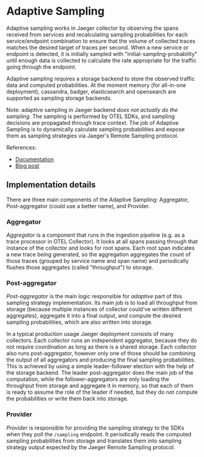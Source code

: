 # Adaptive Sampling

Adaptive sampling works in Jaeger collector by observing the spans received from services and recalculating sampling probabilities for each service/endpoint combination to ensure that the volume of collected traces matches the desired target of traces per second. When a new service or endpoint is detected, it is initially sampled with "initial-sampling-probability" until enough data is collected to calculate the rate appropriate for the traffic going through the endpoint.

Adaptive sampling requires a storage backend to store the observed traffic data and computed probabilities. At the moment memory (for all-in-one deployment), cassandra, badger, elasticsearch and opensearch are supported as sampling storage backends.

Note: adaptive sampling in Jaeger backend *does not actually do the sampling*. The sampling is performed by OTEL SDKs, and sampling decisions are propagated through trace context. The job of Adaptive Sampling is to dynamically calculate sampling probabilities and expose them as sampling strategies via Jaeger's Remote Sampling protocol.

References:
  * [Documentation](https://www.jaegertracing.io/docs/latest/sampling/#adaptive-sampling)
  * [Blog post](https://medium.com/jaegertracing/adaptive-sampling-in-jaeger-50f336f4334)

## Implementation details

There are three main components of the Adaptive Sampling: Aggregator, Post-aggregator (could use a better name), and Provider.

### Aggregator

*Aggregator* is a component that runs in the ingestion pipeline (e.g. as a trace processor in OTEL Collector). It looks at all spans passing through that instance of the collector and looks for root spans. Each root span indicates a new trace being generated, so the aggregation aggregates the count of those traces (grouped by service name and span name) and periodically flushes those aggregates (called "throughput") to storage.

### Post-aggregator

*Post-aggregator* is the main logic responsible for _adaptive_ part of this sampling strategy implementation. Its main job is to load all throughput from storage (because multiple instances of collector could've written different aggregates), aggregate it into a final output, and compute the desired sampling probabilities, which are also written into storage.

In a typical production usage Jaeger deployment consists of many collectors. Each collector runs an independent aggregator, because they do not require coordination as long as there is a shared storage. Each collector also runs post-aggregator, however only one of those should be combining the output of all aggregators and producing the final sampling probabilities. This is achieved by using a simple leader-follower election with the help of the storage backend. The leader post-aggregator does the main job of the computation, while the follower-aggregators are only loading the throughput from storage and aggregate it in memory, so that each of them is ready to assume the role of the leader if needed, but they do not compute the probabilities or write them back into storage.

### Provider

*Provider* is responsible for providing the sampling strategy to the SDKs when they poll the `/sampling` endpoint. It periodically reads the computed sampling probabilities from storage and translates them into sampling strategy output expected by the Jaeger Remote Sampling protocol.
